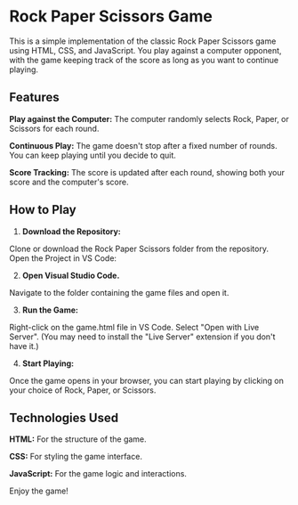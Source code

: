 # Rock Paper Scissors Game

This is a simple implementation of the classic Rock Paper Scissors game using HTML, CSS, and JavaScript. You play against a computer opponent, with the game keeping track of the score as long as you want to continue playing.

## Features

**Play against the Computer:** The computer randomly selects Rock, Paper, or Scissors for each round.

**Continuous Play:** The game doesn't stop after a fixed number of rounds. You can keep playing until you decide to quit.

**Score Tracking:** The score is updated after each round, showing both your score and the computer's score.

## How to Play

1. **Download the Repository:**

Clone or download the Rock Paper Scissors folder from the repository.
Open the Project in VS Code:

2. **Open Visual Studio Code.**

Navigate to the folder containing the game files and open it.

3. **Run the Game:**

Right-click on the game.html file in VS Code.
Select "Open with Live Server". (You may need to install the "Live Server" extension if you don't have it.)

4. **Start Playing:**

Once the game opens in your browser, you can start playing by clicking on your choice of Rock, Paper, or Scissors.

## Technologies Used

**HTML:** For the structure of the game.

**CSS:** For styling the game interface.

**JavaScript:** For the game logic and interactions.

Enjoy the game!
